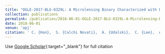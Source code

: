 ```yaml
---
title: "OGLE-2017-BLG-0329L: A Microlensing Binary Characterized with Dramatically Enhanced Precision Using Data from Space-based Observations"
collection: publications
permalink: /publication/2018-06-01-OGLE-2017-BLG-0329L-A-Microlensing-Binary-Characterized-with-Dramatically-Enhanced-Precision-Using-Data-from-Space-based-Observations
date: 2018-06-01
venue: 'apj'
citation: ' C. {Han},  S. {Calchi Novati},  A. {Udalski},  C. {Lee},  A. {Gould},  V. {Bozza},  P. {Mr{\&apos;o}z},  P. {Pietrukowicz},  J. {Skowron},  M. {Szyma{\&apos;n}ski},  R. {Poleski},  I. {Soszy{\&apos;n}ski},  S. {Koz{\l}owski},  K. {Ulaczyk},  M. {Pawlak},  K. {Rybicki},  P. {Iwanek},  M. {Albrow},  S. {Chung},  K. {Hwang},  Y. {Jung},  Y. {Ryu},  I. {Shin},  Y. {Shvartzvald},  J. {Yee},  W. {Zang},  W. {Zhu},  S. {Cha},  D. {Kim},  H. {Kim},  S. {Kim},  D. {Lee},  Y. {Lee},  B. {Park},  R. {Pogge},  W. {Kim},  C. {Beichman},  G. {Bryden},  S. {Carey},  B. {Gaudi},  C. {Henderson},  M. {Dominik},  C. {Helling},  M. {Hundertmark},  U. {J{\o}rgensen},  P. {Longa-Pe{\~n}a},  S. {Lowry},  S. {Sajadian},  M. {Burgdorf},  J. {Campbell-White},  S. {Ciceri},  D. {Evans},  L. {Haikala},  T. {Hinse},  S. {Rahvar},  M. {Rabus},  C. {Snodgrass}, &quot;OGLE-2017-BLG-0329L: A Microlensing Binary Characterized with Dramatically Enhanced Precision Using Data from Space-based Observations.&quot; apj, 2018.'
---
```

Use [Google Scholar](https://scholar.google.com/scholar?q=OGLE+2017+BLG+0329L:+A+Microlensing+Binary+Characterized+with+Dramatically+Enhanced+Precision+Using+Data+from+Space+based+Observations){:target="_blank"} for full citation